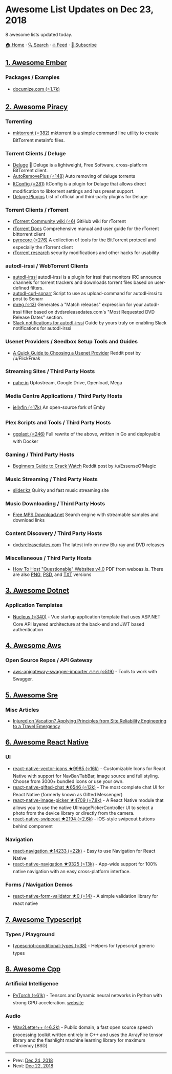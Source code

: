 # Awesome List Updates on Dec 23, 2018

8 awesome lists updated today.

[🏠 Home](/README.md) · [🔍 Search](https://www.trackawesomelist.com/search/) · [🔥 Feed](https://www.trackawesomelist.com/rss.xml) · [📮 Subscribe](https://trackawesomelist.us17.list-manage.com/subscribe?u=d2f0117aa829c83a63ec63c2f&id=36a103854c)



## [1. Awesome Ember](/content/ember-community-russia/awesome-ember/README.md)

### Packages / Examples

*   [documize.com (⭐1.7k)](https://github.com/documize/community)

## [2. Awesome Piracy](/content/Igglybuff/awesome-piracy/README.md)

### Torrenting

*   [mktorrent (⭐382)](https://github.com/Rudde/mktorrent) mktorrent is a simple command line utility to create BitTorrent metainfo files.

### Torrent Clients / Deluge

*   [Deluge](https://www.deluge-torrent.org/) :star2: Deluge is a lightweight, Free Software, cross-platform BitTorrent client.
*   [AutoRemovePlus (⭐148)](https://github.com/omaralvarez/deluge-autoremoveplus) Auto removing of deluge torrents
*   [ltConfig (⭐281)](https://github.com/ratanakvlun/deluge-ltconfig/releases)
    ltConfig is a plugin for Deluge that allows direct modification to libtorrent settings and has preset support.
*   [Deluge Plugins](https://dev.deluge-torrent.org/wiki/Plugins) List of official and third-party plugins for Deluge

### Torrent Clients / rTorrent

*   [rTorrent Community wiki (⭐6)](https://github.com/rtorrent-community/rtorrent-community.github.io/wiki) GitHub wiki for rTorrent
*   [rTorrent Docs](https://rtorrent-docs.readthedocs.io/en/latest/) Comprehensive manual and user guide for the rTorrent bittorrent client
*   [pyrocore (⭐276)](https://github.com/pyroscope/pyrocore) A collection of tools for the BitTorrent protocol and especially the rTorrent client
*   [rTorrent research](https://calomel.org/rtorrent_mods.html) security modifications and other hacks for usability

### autodl-irssi / WebTorrent Clients

*   [autodl-irssi](https://autodl-community.github.io/autodl-irssi/) autodl-irssi is a plugin for irssi that monitors IRC announce channels for torrent trackers and downloads torrent files based on user-defined filters.
*   [autodl-curl-sonarr](https://github.com/Zymest/autodl-curl-sonarr) Script to use as upload-command for autodl-irssi to post to Sonarr
*   [mreg (⭐13)](https://github.com/Igglybuff/mreg) Generates a "Match releases" expression for your autodl-irssi filter based on dvdsreleasedates.com's "Most Requested DVD Release Dates" section.
*   [Slack notifications for autodl-irssi](https://gist.github.com/Igglybuff/00d5e91274a562ac724d358bbbc8bc7b) Guide by yours truly on enabling Slack notifications for autodl-irssi

### Usenet Providers / Seedbox Setup Tools and Guides

*   [A Quick Guide to Choosing a Usenet Provider](https://www.reddit.com/r/usenet/comments/a7ffm7/a_quick_guide_to_choosing_a_usenet_provider/) Reddit post by /u/FlickFreak

### Streaming Sites / Third Party Hosts

*   [pahe.in](https://pahe.in/) Uptostream, Google Drive, Openload, Mega

### Media Centre Applications / Third Party Hosts

*   [jellyfin (⭐17k)](https://github.com/jellyfin/jellyfin) An open-source fork of Emby

### Plex Scripts and Tools / Third Party Hosts

*   [goplaxt (⭐246)](https://github.com/XanderStrike/goplaxt/) Full rewrite of the above, written in Go and deployable with Docker

### Gaming / Third Party Hosts

*   [Beginners Guide to Crack Watch](https://www.reddit.com/r/CrackWatch/comments/a7l141/crack_watch_beginners_guide_to_crack_watch/) Reddit post by /u/EssenseOfMagic

### Music Streaming / Third Party Hosts

*   [slider.kz](http://slider.kz/) Quirky and fast music streaming site

### Music Downloading / Third Party Hosts

*   [Free MPS Download.net](https://free-mp3-download.net/) Search engine with streamable samples and download links

### Content Discovery / Third Party Hosts

*   [dvdsreleasedates.com](https://www.dvdsreleasedates.com/) The latest info on new Blu-ray and DVD releases

### Miscellaneous / Third Party Hosts

*   [How To Host "Questionable" Websites v4.0](https://weboas.is/media/host.pdf) PDF from weboas.is. There are also [PNG](https://weboas.is/media/host.png), [PSD](https://weboas.is/media/host.psd), and [TXT](https://weboas.is/media/host.txt) versions

## [3. Awesome Dotnet](/content/quozd/awesome-dotnet/README.md)

### Application Templates

*   [Nucleus (⭐340)](https://github.com/alirizaadiyahsi/Nucleus) - Vue startup application template that uses ASP.NET Core API layered architecture at the back-end and JWT based authentication

## [4. Awesome Aws](/content/donnemartin/awesome-aws/README.md)

### Open Source Repos / API Gateway

*   [aws-apigateway-swagger-importer :fire::fire::fire: (⭐519)](https://github.com/awslabs/aws-apigateway-importer) - Tools to work with Swagger.

## [5. Awesome Sre](/content/dastergon/awesome-sre/README.md)

### Misc Articles

*   [Injured on Vacation? Applying Principles from Site Reliability Engineering to a Travel Emergency](https://www.sidewalksafari.com/2018/12/sre-in-a-travel-emergency.html)

## [6. Awesome React Native](/content/jondot/awesome-react-native/README.md)

### UI

*   [react-native-vector-icons ★9985 (⭐16k)](https://github.com/oblador/react-native-vector-icons) - Customizable Icons for React Native with support for NavBar/TabBar, image source and full styling. Choose from 3000+ bundled icons or use your own.
*   [react-native-gifted-chat ★6546 (⭐12k)](https://github.com/FaridSafi/react-native-gifted-chat) - The most complete chat UI for React Native (formerly known as Gifted Messenger)
*   [react-native-image-picker ★4709 (⭐7.8k)](https://github.com/marcshilling/react-native-image-picker) - A React Native module that allows you to use the native UIImagePickerController UI to select a photo from the device library or directly from the camera.
*   [react-native-swipeout ★2194 (⭐2.6k)](https://github.com/dancormier/react-native-swipeout) - iOS-style swipeout buttons behind component

### Navigation

*   [react-navigation ★14233 (⭐22k)](https://github.com/react-community/react-navigation) - Easy to use Navigation for React Native
*   [react-native-navigation ★9325 (⭐13k)](https://github.com/wix/react-native-navigation) - App-wide support for 100% native navigation with an easy cross-platform interface.

### Forms / Navigation Demos

*   [react-native-form-validator ★0 (⭐14)](https://github.com/srfaytkn/react-native-form-validator) - A simple validation library for react native

## [7. Awesome Typescript](/content/dzharii/awesome-typescript/README.md)

### Types / Playground

*   [typescript-conditional-types (⭐38)](https://github.com/LeDDGroup/typescript-conditional-types) - Helpers for typescript generic types

## [8. Awesome Cpp](/content/fffaraz/awesome-cpp/README.md)

### Artificial Intelligence

*   [PyTorch (⭐61k)](https://github.com/pytorch/pytorch) - Tensors and Dynamic neural networks in Python with strong GPU acceleration. [website](https://pytorch.org)

### Audio

*   [Wav2Letter++ (⭐6.2k)](https://github.com/facebookresearch/wav2letter/) - Public domain, a fast open source speech processing toolkit written entirely in C++ and uses the ArrayFire tensor library and the flashlight machine learning library for maximum efficiency \[BSD]

---

- Prev: [Dec 24, 2018](/content/2018/12/24/README.md)
- Next: [Dec 22, 2018](/content/2018/12/22/README.md)